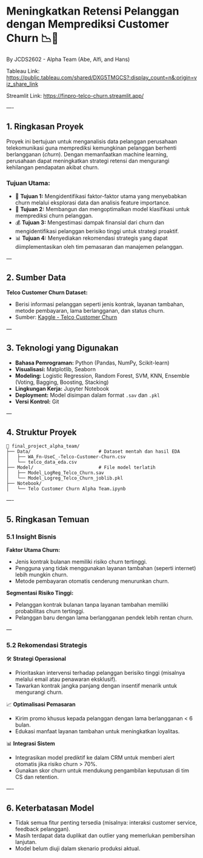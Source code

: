 # Meningkatkan Retensi Pelanggan dengan Memprediksi Customer Churn 📉📱
By JCDS2602 - Alpha Team (Abe, Alfi, and Hans)

Tableau Link: https://public.tableau.com/shared/DXG5TMGCS?:display_count=n&:origin=viz_share_link

Streamlit Link: https://finpro-telco-churn.streamlit.app/

—-

## 1. Ringkasan Proyek
Proyek ini bertujuan untuk menganalisis data pelanggan perusahaan telekomunikasi guna memprediksi kemungkinan pelanggan berhenti berlangganan (*churn*). Dengan memanfaatkan machine learning, perusahaan dapat meningkatkan strategi retensi dan mengurangi kehilangan pendapatan akibat churn.

### Tujuan Utama:
- 🎯 **Tujuan 1:** Mengidentifikasi faktor-faktor utama yang menyebabkan churn melalui eksplorasi data dan analisis feature importance.
- 🧠 **Tujuan 2:** Membangun dan mengoptimalkan model klasifikasi untuk memprediksi churn pelanggan.
- 💰 **Tujuan 3:** Mengestimasi dampak finansial dari churn dan mengidentifikasi pelanggan berisiko tinggi untuk strategi proaktif.
- 📊 **Tujuan 4:** Menyediakan rekomendasi strategis yang dapat diimplementasikan oleh tim pemasaran dan manajemen pelanggan.

—

## 2. Sumber Data
**Telco Customer Churn Dataset:**

- Berisi informasi pelanggan seperti jenis kontrak, layanan tambahan, metode pembayaran, lama berlangganan, dan status churn.
- Sumber: [Kaggle - Telco Customer Churn](https://www.kaggle.com/datasets/blastchar/telco-customer-churn/)

—

## 3. Teknologi yang Digunakan
- **Bahasa Pemrograman:** Python (Pandas, NumPy, Scikit-learn)
- **Visualisasi:** Matplotlib, Seaborn
- **Modeling:** Logistic Regression, Random Forest, SVM, KNN, Ensemble (Voting, Bagging, Boosting, Stacking)
- **Lingkungan Kerja:** Jupyter Notebook
- **Deployment:** Model disimpan dalam format `.sav` dan `.pkl`
- **Versi Kontrol:** Git

—

## 4. Struktur Proyek
```
📁 final_project_alpha_team/
├── Data/                         # Dataset mentah dan hasil EDA
│   ├── WA_Fn-UseC_-Telco-Customer-Churn.csv
│   └── telco_data_eda.csv
├── Model/                        # File model terlatih
│   ├── Model_LogReg_Telco_Churn.sav
│   └── Model_Logreg_Telco_Churn_joblib.pkl
├── Notebook/
│   └── Telo Customer Churn Alpha Team.ipynb
```

—-

## 5. Ringkasan Temuan
### 5.1 Insight Bisnis
**Faktor Utama Churn:**
- Jenis kontrak bulanan memiliki risiko churn tertinggi.
- Pengguna yang tidak menggunakan layanan tambahan (seperti internet) lebih mungkin churn.
- Metode pembayaran otomatis cenderung menurunkan churn.

**Segmentasi Risiko Tinggi:**
- Pelanggan kontrak bulanan tanpa layanan tambahan memiliki probabilitas churn tertinggi.
- Pelanggan baru dengan lama berlangganan pendek lebih rentan churn.

—

### 5.2 Rekomendasi Strategis
🛠️ **Strategi Operasional**
- Prioritaskan intervensi terhadap pelanggan berisiko tinggi (misalnya melalui email atau penawaran eksklusif).
- Tawarkan kontrak jangka panjang dengan insentif menarik untuk mengurangi churn.

📈 **Optimalisasi Pemasaran**
- Kirim promo khusus kepada pelanggan dengan lama berlangganan < 6 bulan.
- Edukasi manfaat layanan tambahan untuk meningkatkan loyalitas.

📊 **Integrasi Sistem**
- Integrasikan model prediktif ke dalam CRM untuk memberi alert otomatis jika risiko churn > 70%.
- Gunakan skor churn untuk mendukung pengambilan keputusan di tim CS dan retention.

—-

## 6. Keterbatasan Model
- Tidak semua fitur penting tersedia (misalnya: interaksi customer service, feedback pelanggan).
- Masih terdapat data duplikat dan outlier yang memerlukan pembersihan lanjutan.
- Model belum diuji dalam skenario produksi aktual.